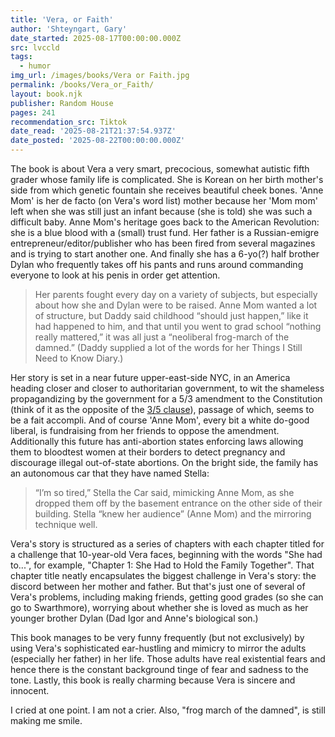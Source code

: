 ```yaml
---
title: 'Vera, or Faith'
author: 'Shteyngart, Gary'
date_started: 2025-08-17T00:00:00.000Z
src: lvccld
tags:
  - humor
img_url: /images/books/Vera or Faith.jpg
permalink: /books/Vera_or_Faith/
layout: book.njk
publisher: Random House
pages: 241
recommendation_src: Tiktok
date_read: '2025-08-21T21:37:54.937Z'
date_posted: '2025-08-22T00:00:00.000Z'
---
```

<!--

* <span meta="3@2025-08-20T17:11:39.957Z"></span> Her parents fought every day on a variety of subjects, but especially about how she and Dylan were to be raised. Anne Mom wanted a lot of structure, but Daddy said childhood “should just happen,” like it had happened to him, and that until you went to grad school “nothing really mattered,” it was all just a “neoliberal frog-march of the damned.” (Daddy supplied a lot of the words for her Things I Still Need to Know Diary.)

* <span meta="12@2025-08-20T21:27:21.828Z"></span> (DYK? In the late 19th and early 20th centuries, Hawaii forcibly quarantined individuals with Hansen's disease, also known as leprosy, at a settlement on the Kalaupapa peninsula of Moloka'i. This policy, enacted due to the perceived contagiousness of the disease, led to the isolation of over 8,000 people, primarily Native Hawaiians, who were sent there against their will. Kalaupapa, a remote location with natural barriers, became a place of forced exile and suffering for those affected by leprosy. )
 Vera hated the location of her bedroom, hated being apart from the rest of the family, as if she were one of the Hawaiian lepers they covered in last year’s oppression module.


* <span meta="14@2025-08-20T21:37:54.937Z"></span> “I’ve gotten just about as far as one can with a name like Igor Shmulkin,” Daddy was saying as he “vigorously” sipped his third “mar-tiny.” (“Nothing tiny about that mar-tiny,” Aunt Cecile had joked.)

-->

The book is about Vera a very smart, precocious, somewhat autistic fifth grader whose family life is complicated.  She is Korean on her birth mother's side from which genetic fountain she receives beautiful cheek bones. 'Anne Mom' is her de facto (on Vera's word list) mother because her 'Mom mom' left when she was still just an infant because (she is told) she was such a difficult baby. Anne Mom's heritage goes back to the American Revolution: she is a blue blood with a (small) trust fund. Her father is a Russian-emigre entrepreneur/editor/publisher who has been fired from several magazines and is trying to start another one.  And finally she has a 6-yo(?) half brother Dylan who frequently takes off his pants and runs around commanding everyone to look at his penis in order get attention.

<blockquote>
Her parents fought every day on a variety of subjects, but especially about how she and Dylan were to be raised. Anne Mom wanted a lot of structure, but Daddy said childhood “should just happen,” like it had happened to him, and that until you went to grad school “nothing really mattered,” it was all just a “neoliberal frog-march of the damned.” (Daddy supplied a lot of the words for her Things I Still Need to Know Diary.)
</blockquote>

Her story is set in a near future upper-east-side NYC, in an America heading closer and closer to authoritarian government, to wit the shameless propagandizing by the government for a 5/3 amendment to the Constitution (think of it as the opposite of the [3/5 clause](https://www.thirteen.org/wnet/slavery/experience/legal/docs2.html)), passage of which, seems to be a fait accompli.  And of course 'Anne Mom', every bit a white do-good liberal, is fundraising from her friends to oppose the amendment.  Additionally this future has anti-abortion states enforcing laws allowing them to bloodtest women at their borders to detect pregnancy and discourage illegal out-of-state abortions.  On the bright side, the family has an autonomous car that they have named Stella:

<blockquote> 
“I’m so tired,” Stella the Car said, mimicking Anne Mom, as she dropped them off by the basement entrance on the other side of their building. Stella “knew her audience” (Anne Mom) and the mirroring technique well.
</blockquote>

Vera's story is structured as a series of chapters with each chapter titled for a challenge that 10-year-old Vera faces, beginning with the words "She had to...", for example, "Chapter 1: She Had to Hold the Family Together". That chapter title neatly encapsulates the biggest challenge in Vera's story: the discord between her mother and father. But that's just one of several of Vera's problems, including making friends, getting good grades (so she can go to Swarthmore), worrying about whether she is loved as much as her younger brother Dylan (Dad Igor and Anne's biological son.) 

This book manages to be very funny frequently (but not exclusively) by using Vera's sophisticated ear-hustling and mimicry to mirror the adults (especially her father) in her life.  Those adults have real existential fears and hence there is the constant background tinge of fear and sadness to the tone. Lastly, this book is really charming because Vera is sincere and innocent.

<span class="spoiler">
I cried at one point.  I am not a crier.  Also, "frog march of the damned", is still making me smile.
</span>

